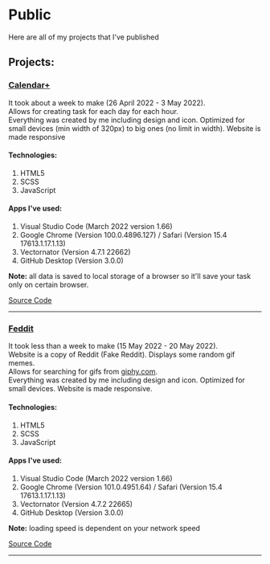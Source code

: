 # Public
Here are all of my projects that I've published

## Projects:
### [Calendar+](https://calendar-plus-rd.netlify.app)

It took about a week to make (26 April 2022 - 3 May 2022). <br>
Allows for creating task for each day for each hour. <br>
Everything was created by me including design and icon. Optimized for small devices (min width of 320px) to big ones (no limit in width). Website is made responsive<br> 
  
#### Technologies:
1. HTML5
2. SCSS
3. JavaScript

#### Apps I've used:
1. Visual Studio Code (March 2022 version 1.66)
2. Google Chrome (Version 100.0.4896.127) / Safari (Version 15.4 17613.1.17.1.13)
3. Vectornator (Version 4.7.1 22662)
4. GitHub Desktop (Version 3.0.0)

  **Note:** all data is saved to local storage of a browser so it'll save your task only on certain browser.

  [Source Code](https://github.com/Radoslaw-Drab/Projects-Public/tree/main/Calendar%2B)

<hr>

### [Feddit](https://feddit-rd.netlify.app/)

It took less than a week to make (15 May 2022 - 20 May 2022). <br>
Website is a copy of Reddit (Fake Reddit). Displays some random gif memes. <br>
Allows for searching for gifs from [giphy.com](https://giphy.com). <br>
Everything was created by me including design and icon. Optimized for small devices. Website is made responsive.<br> 
  
#### Technologies:
1. HTML5
2. SCSS
3. JavaScript

#### Apps I've used:
1. Visual Studio Code (March 2022 version 1.66)
2. Google Chrome (Version 101.0.4951.64) / Safari (Version 15.4 17613.1.17.1.13)
3. Vectornator (Version 4.7.2 22665)
4. GitHub Desktop (Version 3.0.0)

  **Note:** loading speed is dependent on your network speed

  [Source Code](https://github.com/Radoslaw-Drab/Projects-Public/tree/main/Feddit)

<hr>
